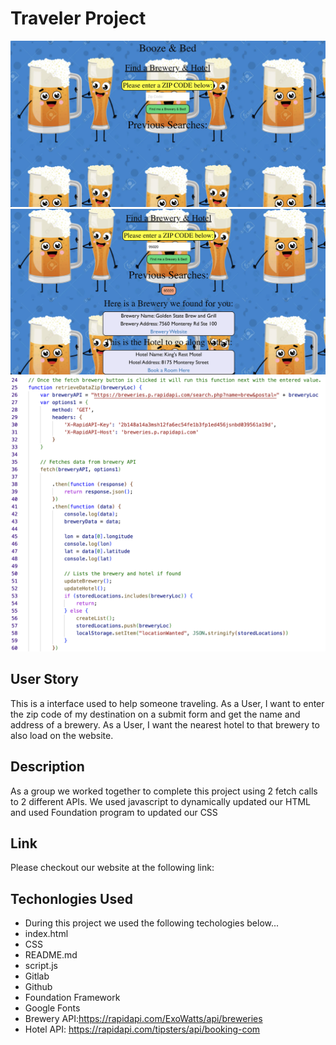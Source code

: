 # Traveler Project

<img src = "Bed and Booze 1.png">
<img src = "Bed and Booze 2.png">
<img src = "Bed and Booze Code.png">

## User Story
This is a interface used to help someone traveling. 
As a User, I want to enter the zip code of my destination on a submit form and get the name and address of a brewery.
As a User, I want the nearest hotel to that brewery to also load on the website. 

## Description
As a group we worked together to complete this project using 2 fetch calls to 2 different APIs. We used javascript to dynamically updated our HTML and used Foundation program to updated our CSS

## Link
Please checkout our website at the following link: 

## Techonlogies Used 
- During this project we used the following techologies below...
- index.html
- CSS
- README.md
- script.js
- Gitlab
- Github
- Foundation Framework
- Google Fonts
- Brewery API:https://rapidapi.com/ExoWatts/api/breweries
- Hotel API: https://rapidapi.com/tipsters/api/booking-com
